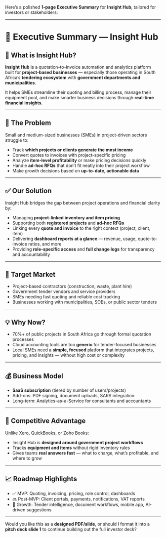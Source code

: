 Here’s a polished **1-page Executive Summary** for **Insight Hub**, tailored for investors or stakeholders:

---

# 🧾 **Executive Summary — Insight Hub**

## 📌 **What is Insight Hub?**

**Insight Hub** is a quotation-to-invoice automation and analytics platform built for **project-based businesses** — especially those operating in South Africa’s **tendering ecosystem** with **government departments and municipalities**.

It helps SMEs streamline their quoting and billing process, manage their equipment pool, and make smarter business decisions through **real-time financial insights**.

---

## 🚀 **The Problem**

Small and medium-sized businesses (SMEs) in project-driven sectors struggle to:

* Track **which projects or clients generate the most income**
* Convert quotes to invoices with project-specific pricing
* Analyze **item-level profitability** or make pricing decisions quickly
* Handle **ad-hoc RFQs** that don’t fit neatly into their project workflow
* Make growth decisions based on **up-to-date, actionable data**

---

## ✅ **Our Solution**

Insight Hub bridges the gap between project operations and financial clarity by:

* Managing **project-linked inventory and item pricing**
* Supporting both **registered projects** and **ad-hoc RFQs**
* Linking every **quote and invoice** to the right context (project, client, item)
* Delivering **dashboard reports at a glance** — revenue, usage, quote-to-invoice ratios, and more
* Providing **role-specific access** and **full change logs** for transparency and accountability

---

## 💼 **Target Market**

* Project-based contractors (construction, waste, plant hire)
* Government tender vendors and service providers
* SMEs needing fast quoting and reliable cost tracking
* Businesses working with municipalities, SOEs, or public sector tenders

---

## 💡 **Why Now?**

* 70%+ of public projects in South Africa go through formal quotation processes
* Cloud accounting tools are too **generic** for tender-focused businesses
* Local SMEs need a **simple, focused** platform that integrates projects, pricing, and insights — without high cost or complexity

---

## 💰 **Business Model**

* **SaaS subscription** (tiered by number of users/projects)
* Add-ons: PDF signing, document uploads, SARS integration
* Long-term: Analytics-as-a-Service for consultants and accountants

---

## 🧩 **Competitive Advantage**

Unlike Xero, QuickBooks, or Zoho Books:

* Insight Hub is **designed around government project workflows**
* Tracks **equipment and items** without rigid inventory rules
* Gives teams **real answers fast** — what to charge, what’s profitable, and where to grow

---

## 📈 **Roadmap Highlights**

* ✅ MVP: Quoting, invoicing, pricing, role control, dashboards
* 🔜 Post-MVP: Client portals, payments, notifications, VAT reports
* 🚀 Growth: Tender intelligence, document workflows, mobile app, AI-driven suggestions

---

Would you like this as a **designed PDF/slide**, or should I format it into a **pitch deck slide 1** to continue building out the full investor deck?
